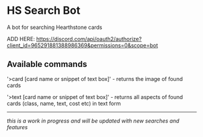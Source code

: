 # HS Search Bot
A bot for searching Hearthstone cards

ADD HERE: https://discord.com/api/oauth2/authorize?client_id=965291881388986369&permissions=0&scope=bot

## Available commands
'>card [card name or snippet of text box]' - returns the image of found cards

'>text [card name or snippet of text box]' - returns all aspects of found cards (class, name, text, cost etc) in text form

-----------------------------
*this is a work in progress and will be updated with new searches and features*

